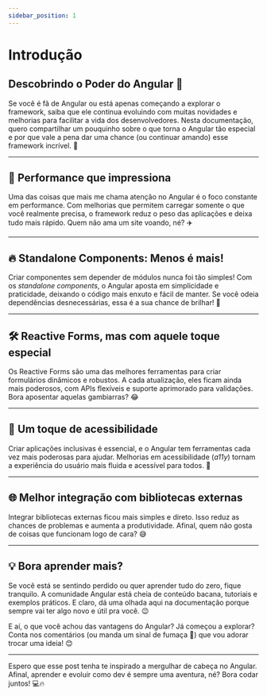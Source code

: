 ```yaml
---
sidebar_position: 1
---
```


# Introdução

## Descobrindo o Poder do Angular 🌟

Se você é fã de Angular ou está apenas começando a explorar o framework, saiba que ele continua evoluindo com muitas novidades e melhorias para facilitar a vida dos desenvolvedores. Nesta documentação, quero compartilhar um pouquinho sobre o que torna o Angular tão especial e por que vale a pena dar uma chance (ou continuar amando) esse framework incrível. 💖

---

## 🚀 Performance que impressiona

Uma das coisas que mais me chama atenção no Angular é o foco constante em performance. Com melhorias que permitem carregar somente o que você realmente precisa, o framework reduz o peso das aplicações e deixa tudo mais rápido. Quem não ama um site voando, né? ✈️

---

## 🔥 Standalone Components: Menos é mais!

Criar componentes sem depender de módulos nunca foi tão simples! Com os _standalone components_, o Angular aposta em simplicidade e praticidade, deixando o código mais enxuto e fácil de manter. Se você odeia dependências desnecessárias, essa é a sua chance de brilhar! 🌟

---

## 🛠️ Reactive Forms, mas com aquele toque especial

Os Reactive Forms são uma das melhores ferramentas para criar formulários dinâmicos e robustos. A cada atualização, eles ficam ainda mais poderosos, com APIs flexíveis e suporte aprimorado para validações. Bora aposentar aquelas gambiarras? 😂

---

## 🎨 Um toque de acessibilidade

Criar aplicações inclusivas é essencial, e o Angular tem ferramentas cada vez mais poderosas para ajudar. Melhorias em acessibilidade (_a11y_) tornam a experiência do usuário mais fluida e acessível para todos. 🌈

---

## 🌐 Melhor integração com bibliotecas externas

Integrar bibliotecas externas ficou mais simples e direto. Isso reduz as chances de problemas e aumenta a produtividade. Afinal, quem não gosta de coisas que funcionam logo de cara? 😅

---

## 💡 Bora aprender mais?

Se você está se sentindo perdido ou quer aprender tudo do zero, fique tranquilo. A comunidade Angular está cheia de conteúdo bacana, tutoriais e exemplos práticos. E claro, dá uma olhada aqui na documentação porque sempre vai ter algo novo e útil pra você. 😉

E aí, o que você achou das vantagens do Angular? Já começou a explorar? Conta nos comentários (ou manda um sinal de fumaça 🚀) que vou adorar trocar uma ideia! 😊

---

Espero que esse post tenha te inspirado a mergulhar de cabeça no Angular. Afinal, aprender e evoluir como dev é sempre uma aventura, né? Bora codar juntos! 💻🔥

